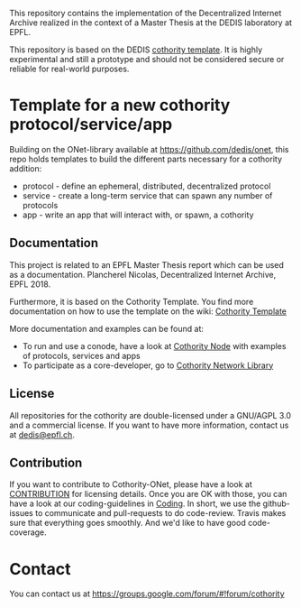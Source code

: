 This repository contains the implementation of the Decentralized Internet Archive
realized in the context of a Master Thesis at the DEDIS laboratory at EPFL.

This repository is based on the DEDIS [cothority template](https://github.com/dedis/cothority_template).
It is highly experimental and still a prototype and should not be considered
secure or reliable for real-world purposes.

# Template for a new cothority protocol/service/app

Building on the ONet-library available at 
https://github.com/dedis/onet, this
repo holds templates to build the different parts necessary for a cothority
addition:

* protocol - define an ephemeral, distributed, decentralized protocol
* service - create a long-term service that can spawn any number of protocols
* app - write an app that will interact with, or spawn, a cothority

## Documentation

This project is related to an EPFL Master Thesis report which can be used as
a documentation. Plancherel Nicolas, Decentralized Internet Archive, EPFL 2018.

Furthermore, it is based on the Cothority Template.
You find more documentation on how to use the template on the wiki:
[Cothority Template](https://github.com/dedis/cothority_template/wiki)

More documentation and examples can be found at:
- To run and use a conode, have a look at 
	[Cothority Node](https://github.com/dedis/cothority/wiki)
	with examples of protocols, services and apps
- To participate as a core-developer, go to 
	[Cothority Network Library](https://github.com/dedis/onet/wiki)

## License

All repositories for the cothority are double-licensed under a 
GNU/AGPL 3.0 and a commercial license. If you want to have more information, 
contact us at dedis@epfl.ch.

## Contribution

If you want to contribute to Cothority-ONet, please have a look at 
[CONTRIBUTION](https://github.com/dedis/cothority/blob/master/CONTRIBUTION) for
licensing details. Once you are OK with those, you can have a look at our
coding-guidelines in
[Coding](https://github.com/dedis/Coding). In short, we use the github-issues
to communicate and pull-requests to do code-review. Travis makes sure that
everything goes smoothly. And we'd like to have good code-coverage.

# Contact

You can contact us at https://groups.google.com/forum/#!forum/cothority
